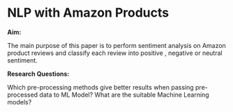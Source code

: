 # NLP with Amazon Products

**Aim:**

The main purpose of this paper is to perform sentiment analysis on Amazon product reviews and classify each review into positive , negative or neutral sentiment. 

**Research Questions:**

Which pre-processing methods give better results when passing pre-processed data to ML Model?
What are the suitable Machine Learning models?

